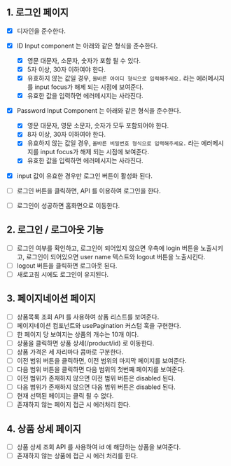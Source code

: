## 1. 로그인 페이지

- [x] 디자인을 준수한다.
- [x] ID Input component 는 아래와 같은 형식을 준수한다.
  - [x] 영문 대문자, 소문자, 숫자가 포함 될 수 있다.
  - [x] 5자 이상, 30자 이하여야 한다.
  - [x] 유효하지 않는 값일 경우, `올바른 아이디 형식으로 입력해주세요.` 라는 에러메시지를 input focus가 해제 되는 시점에 보여준다.
  - [x] 유효한 값을 입력하면 에러메시지는 사라진다.
- [x] Password Input Component 는 아래와 같은 형식을 준수한다.

  - [x] 영문 대문자, 영문 소문자, 숫자가 모두 포함되어야 한다.
  - [x] 8자 이상, 30자 이하여야 한다.
  - [x] 유효하지 않는 값일 경우, `올바른 비밀번호 형식으로 입력해주세요.` 라는 에러메시지를 input focus가 해제 되는 시점에 보여준다.
  - [x] 유효한 값을 입력하면 에러메시지는 사라진다.

- [x] input 값이 유효한 경우만 로그인 버튼이 활성화 된다.
- [ ] 로그인 버튼을 클릭하면, API 를 이용하여 로그인을 한다.
- [ ] 로그인이 성공하면 홈화면으로 이동한다.

## 2. 로그인 / 로그아웃 기능

- [ ] 로그인 여부를 확인하고, 로그인이 되어있지 않으면 우측에 login 버튼을 노출시키고, 로그인이 되어있으면 user name 텍스트와 logout 버튼을 노출시킨다.
- [ ] logout 버튼을 클릭하면 로그아웃 된다.
- [ ] 새로고침 시에도 로그인이 유지된다.

## 3. 페이지네이션 페이지

- [ ] 상품목록 조회 API 를 사용하여 상품 리스트를 보여준다.
- [ ] 페이지네이션 컴포넌트와 usePagination 커스텀 훅을 구현한다.
- [ ] 한 페이지 당 보여지는 상품의 개수는 10개 이다.
- [ ] 상품을 클릭하면 상품 상세(/product/id) 로 이동한다.
- [ ] 상품 가격은 세 자리마다 콤마로 구분한다.
- [ ] 이전 범위 버튼을 클릭하면, 이전 범위의 마지막 페이지를 보여준다.
- [ ] 다음 범위 버튼을 클릭하면 다음 범위의 첫번째 페이지를 보여준다.
- [ ] 이전 범위가 존재하지 않으면 이전 범위 버튼은 disabled 된다.
- [ ] 다음 범위가 존재하지 않으면 다음 범위 버튼은 disabled 된다.
- [ ] 현재 선택된 페이지는 클릭 될 수 없다.
- [ ] 존재하지 않는 페이지 접근 시 에러처리 한다.

## 4. 상품 상세 페이지

- [ ] 상품 상세 조회 API 를 사용하여 id 에 해당하는 상품을 보여준다.
- [ ] 존재하지 않는 상품에 접근 시 에러 처리를 한다.
